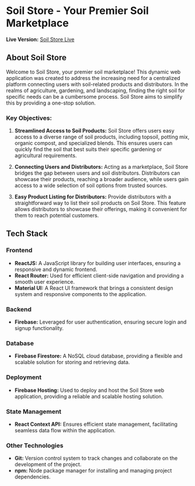 # Soil Store - Your Premier Soil Marketplace

**Live Version:** [Soil Store Live](https://soil-store-a4ab2.web.app)

## About Soil Store

Welcome to Soil Store, your premier soil marketplace! This dynamic web application was created to address the increasing need for a centralized platform connecting users with soil-related products and distributors. In the realms of agriculture, gardening, and landscaping, finding the right soil for specific needs can be a cumbersome process. Soil Store aims to simplify this by providing a one-stop solution.

### Key Objectives:

1. **Streamlined Access to Soil Products:**
   Soil Store offers users easy access to a diverse range of soil products, including topsoil, potting mix, organic compost, and specialized blends. This ensures users can quickly find the soil that best suits their specific gardening or agricultural requirements.

2. **Connecting Users and Distributors:**
   Acting as a marketplace, Soil Store bridges the gap between users and soil distributors. Distributors can showcase their products, reaching a broader audience, while users gain access to a wide selection of soil options from trusted sources.

3. **Easy Product Listing for Distributors:**
   Provide distributors with a straightforward way to list their soil products on Soil Store. This feature allows distributors to showcase their offerings, making it convenient for them to reach potential customers.


## Tech Stack

### Frontend
- **ReactJS:** A JavaScript library for building user interfaces, ensuring a responsive and dynamic frontend.
- **React Router:** Used for efficient client-side navigation and providing a smooth user experience.
- **Material UI:** A React UI framework that brings a consistent design system and responsive components to the application.

### Backend
- **Firebase:** Leveraged for user authentication, ensuring secure login and signup functionality.

### Database
- **Firebase Firestore:** A NoSQL cloud database, providing a flexible and scalable solution for storing and retrieving data.

### Deployment
- **Firebase Hosting:** Used to deploy and host the Soil Store web application, providing a reliable and scalable hosting solution.

### State Management
- **React Context API:** Ensures efficient state management, facilitating seamless data flow within the application.

### Other Technologies
- **Git:** Version control system to track changes and collaborate on the development of the project.
- **npm:** Node package manager for installing and managing project dependencies.
